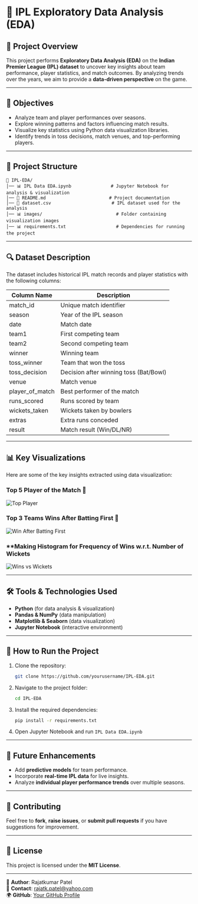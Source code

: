 # 🏏 IPL Exploratory Data Analysis (EDA)

## 📌 Project Overview
This project performs **Exploratory Data Analysis (EDA)** on the **Indian Premier League (IPL) dataset** to uncover key insights about team performance, player statistics, and match outcomes. By analyzing trends over the years, we aim to provide a **data-driven perspective** on the game.

---

## 🎯 Objectives
- Analyze team and player performances over seasons.
- Explore winning patterns and factors influencing match results.
- Visualize key statistics using Python data visualization libraries.
- Identify trends in toss decisions, match venues, and top-performing players.

---

## 📂 Project Structure
```
📁 IPL-EDA/
│── 📊 IPL Data EDA.ipynb               # Jupyter Notebook for analysis & visualization
│── 📜 README.md                        # Project documentation
│── 📄 dataset.csv                       # IPL dataset used for the analysis
│── 📊 images/                            # Folder containing visualization images
│── 📊 requirements.txt                   # Dependencies for running the project
```

---

## 🔍 Dataset Description
The dataset includes historical IPL match records and player statistics with the following columns:

| Column Name      | Description |
|-----------------|-------------|
| match_id        | Unique match identifier |
| season         | Year of the IPL season |
| date           | Match date |
| team1          | First competing team |
| team2          | Second competing team |
| winner         | Winning team |
| toss_winner    | Team that won the toss |
| toss_decision  | Decision after winning toss (Bat/Bowl) |
| venue          | Match venue |
| player_of_match | Best performer of the match |
| runs_scored    | Runs scored by team |
| wickets_taken  | Wickets taken by bowlers |
| extras         | Extra runs conceded |
| result         | Match result (Win/DL/NR) |

---

## 📊 Key Visualizations
Here are some of the key insights extracted using data visualization:

### **Top 5 Player of the Match** 🏏  
![Top Player](https://drive.google.com/uc?export=view&id=19U0CUvtEEPTOAWqlD_PHfRInuxoKkJlH)  

### **Top 3 Teams Wins After Batting First** 🥇  
![Win After Batting First](https://drive.google.com/uc?export=view&id=1gP8HeBtja5rWGRcfpWEJx0Bc4aAoBR0f)  

### **Making Histogram for Frequency of Wins w.r.t. Number of Wickets  
![Wins vs Wickets](https://drive.google.com/uc?export=view&id=1N06hk1ZVkRhb9ZGS-YcBQmKf1qfYi6x1)  


---

## 🛠 Tools & Technologies Used
- **Python** (for data analysis & visualization)
- **Pandas & NumPy** (data manipulation)
- **Matplotlib & Seaborn** (data visualization)
- **Jupyter Notebook** (interactive environment)

---

## 🚀 How to Run the Project
1. Clone the repository:
   ```bash
   git clone https://github.com/yourusername/IPL-EDA.git
   ```
2. Navigate to the project folder:
   ```bash
   cd IPL-EDA
   ```
3. Install the required dependencies:
   ```bash
   pip install -r requirements.txt
   ```
4. Open Jupyter Notebook and run `IPL Data EDA.ipynb`

---

## 📌 Future Enhancements
- Add **predictive models** for team performance.
- Incorporate **real-time IPL data** for live insights.
- Analyze **individual player performance trends** over multiple seasons.

---

## 🤝 Contributing
Feel free to **fork**, **raise issues**, or **submit pull requests** if you have suggestions for improvement.

---

## 📜 License
This project is licensed under the **MIT License**.

---

🔗 **Author**: Rajatkumar Patel  
📧 **Contact**: rajatk.patel@yahoo.com  
🌍 **GitHub**: [Your GitHub Profile](https://github.com/rajatp3066)

